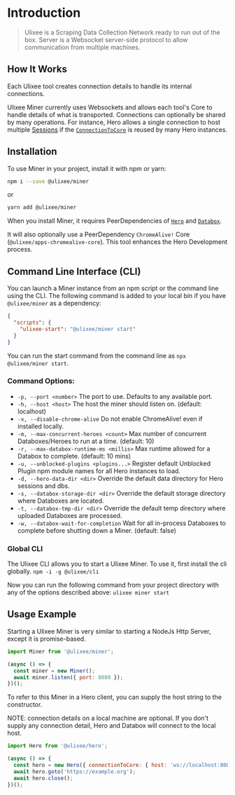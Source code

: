 # Introduction

> Ulixee is a Scraping Data Collection Network ready to run out of the box. Server is a Websocket server-side protocol to allow communication from multiple machines.

## How It Works

Each Ulixee tool creates connection details to handle its internal connections.

Ulixee Miner currently uses Websockets and allows each tool's Core to handle details of what is transported. Connections can optionally be shared by many operations. For instance, Hero allows a single connection to host multiple [Sessions](https://ulixee.org/docs/hero/advanced/session) if the [`ConnectionToCore`](https://ulixee.org/docs/hero/advanced/connection-to-core) is reused by many Hero instances.

## Installation

To use Miner in your project, install it with npm or yarn:

```bash
npm i --save @ulixee/miner
```

or

```bash
yarn add @ulixee/miner
```

When you install Miner, it requires PeerDependencies of [`Hero`](https://ulixee.org/docs/hero) and [`Databox`](https://ulixee.org/docs/databox).

It will also optionally use a PeerDependency `ChromeAlive!` Core (`@ulixee/apps-chromealive-core`). This tool enhances the Hero Development process.

## Command Line Interface (CLI)

You can launch a Miner instance from an npm script or the command line using the CLI. The following command is added to your local bin if you have `@ulixee/miner` as a dependency:

```json
{
  "scripts": {
    "ulixee-start": "@ulixee/miner start"
  }
}
```

You can run the start command from the command line as `npx @ulixee/miner start`.

### Command Options:

- `-p, --port <number>` The port to use. Defaults to any available port.
- `-h, --host <host>` The host the miner should listen on. (default: localhost)
- `-x, --disable-chrome-alive` Do not enable ChromeAlive! even if installed locally.
- `-m, --max-concurrent-heroes <count>` Max number of concurrent Databoxes/Heroes to run at a time. (default: 10)
- `-r, --max-databox-runtime-ms <millis>` Max runtime allowed for a Databox to complete. (default: 10 mins)
- `-u, --unblocked-plugins <plugins...>` Register default Unblocked Plugin npm module names for all Hero instances to load.
- `-d, --hero-data-dir <dir>` Override the default data directory for Hero sessions and dbs.
- `-s, --databox-storage-dir <dir>` Override the default storage directory where Databoxes are located.
- `-t, --databox-tmp-dir <dir>` Override the default temp directory where uploaded Databoxes are processed.
- `-w, --databox-wait-for-completion` Wait for all in-process Databoxes to complete before shutting down a Miner. (default: false)

### Global CLI

The Ulixee CLI allows you to start a Ulixee Miner. To use it, first install the cli globally.
`npm -i -g @ulixee/cli`

Now you can run the following command from your project directory with any of the options described above:
`ulixee miner start`

## Usage Example

Starting a Ulixee Miner is very similar to starting a NodeJs Http Server, except it is promise-based.

```js
import Miner from '@ulixee/miner';

(async () => {
  const miner = new Miner();
  await miner.listen({ port: 8080 });
})();
```

To refer to this Miner in a Hero client, you can supply the host string to the constructor.

NOTE: connection details on a local machine are optional. If you don't supply any connection detail, Hero and Databox will connect to the local host.

```js
import Hero from '@ulixee/hero';

(async () => {
  const hero = new Hero({ connectionToCore: { host: 'ws://localhost:8080' } });
  await hero.goto('https://example.org');
  await hero.close();
})();
```
